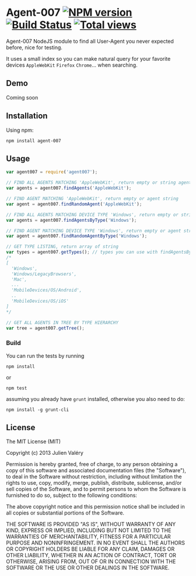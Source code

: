 Agent-007 [![NPM version](https://badge.fury.io/js/agent-007.png)](http://badge.fury.io/js/agent-007) [![Build Status](https://travis-ci.org/darul75/agent-007.png?branch=master)](https://travis-ci.org/darul75/agent-007) [![Total views](https://sourcegraph.com/api/repos/github.com/darul75/agent-007/counters/views.png)](https://sourcegraph.com/github.com/darul75/agent-007)
=====================

Agent-007 NodeJS module to find all User-Agent you never expected before, nice for testing.

It uses a small index so you can make natural query for your favorite devices `AppleWebKit` `Firefox` `Chrome`... when searching.


Demo
------------
Coming soon

Installation
------------

Using npm:

```
npm install agent-007
```

Usage
-------------

```javascript
var agent007 = require('agent007');

// FIND ALL AGENTS MATCHING 'AppleWebKit', return empty or string agents array
var agents = agent007.findAgents('AppleWebKit');

// FIND AGENT MATCHING 'AppleWebKit', return empty or agent string
var agent = agent007.findRandomAgent('AppleWebKit');

// FIND ALL AGENTS MATCHING DEVICE TYPE 'Windows', return empty or string agents array
var agents = agent007.findAgentsByType('Windows');

// FIND AGENT MATCHING DEVICE TYPE 'Windows', return empty or agent string
var agent = agent007.findRandomAgentByType('Windows');

// GET TYPE LISTING, return array of string
var types = agent007.getTypes(); // types you can use with findAgentsByType() or findRandomAgentByType() methods
/*
[
  'Windows',
  'Windows/LegacyBrowsers',
  'Mac',
  ...
  'MobileDevices/OS/Android',
  ..
  'MobileDevices/OS/iOS'
]
*/

// GET ALL AGENTS IN TREE BY TYPE HIERARCHY
var tree = agent007.getTree(); 

```    
    
### Build

You can run the tests by running

```
npm install
```
or
```
npm test
```

assuming you already have `grunt` installed, otherwise you also need to do:

```
npm install -g grunt-cli
```

## License

The MIT License (MIT)

Copyright (c) 2013 Julien Valéry

Permission is hereby granted, free of charge, to any person obtaining a copy
of this software and associated documentation files (the "Software"), to deal
in the Software without restriction, including without limitation the rights
to use, copy, modify, merge, publish, distribute, sublicense, and/or sell
copies of the Software, and to permit persons to whom the Software is
furnished to do so, subject to the following conditions:

The above copyright notice and this permission notice shall be included in
all copies or substantial portions of the Software.

THE SOFTWARE IS PROVIDED "AS IS", WITHOUT WARRANTY OF ANY KIND, EXPRESS OR
IMPLIED, INCLUDING BUT NOT LIMITED TO THE WARRANTIES OF MERCHANTABILITY,
FITNESS FOR A PARTICULAR PURPOSE AND NONINFRINGEMENT. IN NO EVENT SHALL THE
AUTHORS OR COPYRIGHT HOLDERS BE LIABLE FOR ANY CLAIM, DAMAGES OR OTHER
LIABILITY, WHETHER IN AN ACTION OF CONTRACT, TORT OR OTHERWISE, ARISING FROM,
OUT OF OR IN CONNECTION WITH THE SOFTWARE OR THE USE OR OTHER DEALINGS IN
THE SOFTWARE.




